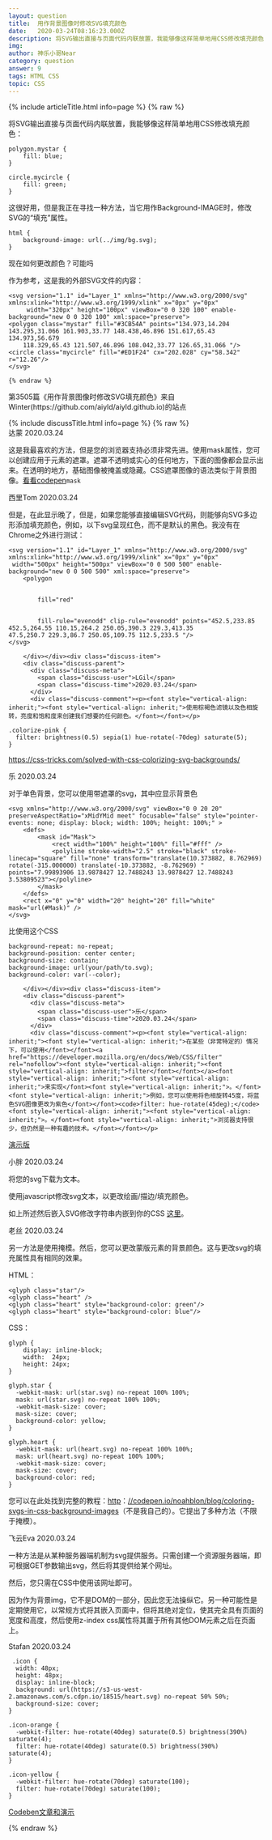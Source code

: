 ```yaml
---
layout: question
title:  用作背景图像时修改SVG填充颜色
date:   2020-03-24T08:16:23.000Z
description: 将SVG输出直接与页面代码内联放置，我能够像这样简单地用CSS修改填充颜色：polygon.mystar {    fill  blue;}​...
img: 
author: 神乐小哥Near
category: question
answer: 9
tags: HTML CSS
topic: CSS
---
```

<div class="article-root">
  <div class="article">
    {% include articleTitle.html info=page %}
    {% raw %}
    <div class="article-content"><p><font style="vertical-align: inherit;"><font style="vertical-align: inherit;">将SVG输出直接与页面代码内联放置，我能够像这样简单地用CSS修改填充颜色：</font></font></p>

<pre class="lang-css prettyprint-override"><code>polygon.mystar {<font></font>
    fill: blue;<font></font>
}​<font></font>
<font></font>
circle.mycircle {<font></font>
    fill: green;<font></font>
}<font></font>
</code></pre>

<p><font style="vertical-align: inherit;"><font style="vertical-align: inherit;">这很好用，但是我正在寻找一种方法，当它用作Background-IMAGE时，修改SVG的“填充”属性。  </font></font></p>

<pre class="lang-css prettyprint-override"><code>html {      <font></font>
    background-image: url(../img/bg.svg);<font></font>
}<font></font>
</code></pre>

<p><font style="vertical-align: inherit;"><font style="vertical-align: inherit;">现在如何更改颜色？</font><font style="vertical-align: inherit;">可能吗</font></font></p>

<p><font style="vertical-align: inherit;"><font style="vertical-align: inherit;">作为参考，这是我的外部SVG文件的内容：</font></font></p>

<pre class="lang-svg prettyprint-override"><code>&lt;svg version="1.1" id="Layer_1" xmlns="http://www.w3.org/2000/svg" xmlns:xlink="http://www.w3.org/1999/xlink" x="0px" y="0px"<font></font>
     width="320px" height="100px" viewBox="0 0 320 100" enable-background="new 0 0 320 100" xml:space="preserve"&gt;<font></font>
&lt;polygon class="mystar" fill="#3CB54A" points="134.973,14.204 143.295,31.066 161.903,33.77 148.438,46.896 151.617,65.43 134.973,56.679 <font></font>
    118.329,65.43 121.507,46.896 108.042,33.77 126.65,31.066 "/&gt;<font></font>
&lt;circle class="mycircle" fill="#ED1F24" cx="202.028" cy="58.342" r="12.26"/&gt;<font></font>
&lt;/svg&gt;<font></font>
</code></pre></div>
    {% endraw %}
  </div>
  <p class="winter_mark">第3505篇《用作背景图像时修改SVG填充颜色》来自Winter(https://github.com/aiyld/aiyld.github.io)的站点</p>
  <div class="discuss-wrapper">
    {% include discussTitle.html info=page %}
    {% raw %}
    <div class="discuss-list">
    <div class="discuss-item">
        <div class="discuss-parent">
          <div class="discuss-meta">
            <span class="discuss-user">达蒙</span>
            <span class="discuss-time">2020.03.24</span>
          </div>
          <div class="discuss-comment"><p><font style="vertical-align: inherit;"><font style="vertical-align: inherit;">这是我最喜欢的方法，但是您的浏览器支持必须非常先进。</font><font style="vertical-align: inherit;">使用mask属性，您可以创建应用于元素的遮罩。</font><font style="vertical-align: inherit;">遮罩不透明或实心的任何地方，下面的图像都会显示出来。</font><font style="vertical-align: inherit;">在透明的地方，基础图像被掩盖或隐藏。</font><font style="vertical-align: inherit;">CSS遮罩图像的语法类似于背景图像。</font></font><a href="http://codepen.io/noahblon/pen/wzsyC" rel="nofollow noreferrer"><font style="vertical-align: inherit;"><font style="vertical-align: inherit;">看看codepen</font></font></a><code>mask</code></p></div>
        </div></div><div class="discuss-item">
        <div class="discuss-parent">
          <div class="discuss-meta">
            <span class="discuss-user">西里Tom</span>
            <span class="discuss-time">2020.03.24</span>
          </div>
          <div class="discuss-comment"><p><font style="vertical-align: inherit;"><font style="vertical-align: inherit;">但是，在此显示晚了，但是，如果您能够直接编辑SVG代码，则能够向SVG多边形添加填充颜色，例如，以下svg呈现红色，而不是默认的黑色。</font><font style="vertical-align: inherit;">我没有在Chrome之外进行测试：</font></font></p>

<pre><code>&lt;svg version="1.1" id="Layer_1" xmlns="http://www.w3.org/2000/svg" xmlns:xlink="http://www.w3.org/1999/xlink" x="0px" y="0px"<font></font>
 width="500px" height="500px" viewBox="0 0 500 500" enable-background="new 0 0 500 500" xml:space="preserve"&gt;<font></font>
    &lt;polygon <font></font>
<font></font>
<font></font>
        fill="red"<font></font>
<font></font>
<font></font>
        fill-rule="evenodd" clip-rule="evenodd" points="452.5,233.85 452.5,264.55 110.15,264.2 250.05,390.3 229.3,413.35 <font></font>
47.5,250.7 229.3,86.7 250.05,109.75 112.5,233.5 "/&gt;<font></font>
&lt;/svg&gt;<font></font>
</code></pre></div>
        </div></div><div class="discuss-item">
        <div class="discuss-parent">
          <div class="discuss-meta">
            <span class="discuss-user">LGil</span>
            <span class="discuss-time">2020.03.24</span>
          </div>
          <div class="discuss-comment"><p><font style="vertical-align: inherit;"><font style="vertical-align: inherit;">使用棕褐色滤镜以及色相旋转，亮度和饱和度来创建我们想要的任何颜色。</font></font></p>

<pre><code>.colorize-pink {<font></font>
  filter: brightness(0.5) sepia(1) hue-rotate(-70deg) saturate(5);<font></font>
}<font></font>
</code></pre>

<p><a href="https://css-tricks.com/solved-with-css-colorizing-svg-backgrounds/" rel="nofollow noreferrer"><font style="vertical-align: inherit;"><font style="vertical-align: inherit;">https://css-tricks.com/solved-with-css-colorizing-svg-backgrounds/</font></font></a></p></div>
        </div></div><div class="discuss-item">
        <div class="discuss-parent">
          <div class="discuss-meta">
            <span class="discuss-user">乐</span>
            <span class="discuss-time">2020.03.24</span>
          </div>
          <div class="discuss-comment"><p><font style="vertical-align: inherit;"><font style="vertical-align: inherit;">对于单色背景，您可以使用带遮罩的svg，其中应显示背景色</font></font></p>

<pre><code>&lt;svg xmlns="http://www.w3.org/2000/svg" viewBox="0 0 20 20" preserveAspectRatio="xMidYMid meet" focusable="false" style="pointer-events: none; display: block; width: 100%; height: 100%;" &gt;<font></font>
    &lt;defs&gt;<font></font>
        &lt;mask id="Mask"&gt;<font></font>
            &lt;rect width="100%" height="100%" fill="#fff" /&gt;<font></font>
            &lt;polyline stroke-width="2.5" stroke="black" stroke-linecap="square" fill="none" transform="translate(10.373882, 8.762969) rotate(-315.000000) translate(-10.373882, -8.762969) " points="7.99893906 13.9878427 12.7488243 13.9878427 12.7488243 3.53809523"&gt;&lt;/polyline&gt;<font></font>
        &lt;/mask&gt;<font></font>
    &lt;/defs&gt;<font></font>
    &lt;rect x="0" y="0" width="20" height="20" fill="white" mask="url(#Mask)" /&gt;<font></font>
&lt;/svg&gt;<font></font>
</code></pre>

<p><font style="vertical-align: inherit;"><font style="vertical-align: inherit;">比使用这个CSS </font></font></p>

<pre><code>background-repeat: no-repeat;<font></font>
background-position: center center;<font></font>
background-size: contain;<font></font>
background-image: url(your/path/to.svg);<font></font>
background-color: var(--color);<font></font>
</code></pre></div>
        </div></div><div class="discuss-item">
        <div class="discuss-parent">
          <div class="discuss-meta">
            <span class="discuss-user">乐</span>
            <span class="discuss-time">2020.03.24</span>
          </div>
          <div class="discuss-comment"><p><font style="vertical-align: inherit;"><font style="vertical-align: inherit;">在某些（非常特定的）情况下，可以使用</font></font><a href="https://developer.mozilla.org/en/docs/Web/CSS/filter" rel="nofollow"><font style="vertical-align: inherit;"><font style="vertical-align: inherit;">filter</font></font></a><font style="vertical-align: inherit;"><font style="vertical-align: inherit;">来实现</font><font style="vertical-align: inherit;">。</font><font style="vertical-align: inherit;">例如，您可以使用将色相旋转45度，将蓝色SVG图像更改为紫色</font></font><code>filter: hue-rotate(45deg);</code><font style="vertical-align: inherit;"><font style="vertical-align: inherit;">。</font><font style="vertical-align: inherit;">浏览器支持很少，但仍然是一种有趣的技术。</font></font></p>

<p><a href="https://jsfiddle.net/michaelvandeweerd/g7tnbxvz/1/" rel="nofollow"><font style="vertical-align: inherit;"><font style="vertical-align: inherit;">演示版</font></font></a></p></div>
        </div></div><div class="discuss-item">
        <div class="discuss-parent">
          <div class="discuss-meta">
            <span class="discuss-user">小胖</span>
            <span class="discuss-time">2020.03.24</span>
          </div>
          <div class="discuss-comment"><p><font style="vertical-align: inherit;"><font style="vertical-align: inherit;">将您的svg下载为文本。</font></font></p>

<p><font style="vertical-align: inherit;"><font style="vertical-align: inherit;">使用javascript修改svg文本，以更改绘画/描边/填充颜色。</font></font></p>

<p><font style="vertical-align: inherit;"><font style="vertical-align: inherit;">如上所述然后嵌入SVG修改字符串内嵌到你的CSS </font></font><a href="https://stackoverflow.com/a/10768631/62255"><font style="vertical-align: inherit;"><font style="vertical-align: inherit;">这里</font></font></a><font style="vertical-align: inherit;"><font style="vertical-align: inherit;">。</font></font></p></div>
        </div></div><div class="discuss-item">
        <div class="discuss-parent">
          <div class="discuss-meta">
            <span class="discuss-user">老丝</span>
            <span class="discuss-time">2020.03.24</span>
          </div>
          <div class="discuss-comment"><p><font style="vertical-align: inherit;"><font style="vertical-align: inherit;">另一方法是使用掩模。</font><font style="vertical-align: inherit;">然后，您可以更改蒙版元素的背景颜色。</font><font style="vertical-align: inherit;">这与更改svg的填充属性具有相同的效果。</font></font></p>

<p><font style="vertical-align: inherit;"><font style="vertical-align: inherit;">HTML：</font></font></p>

<pre><code>&lt;glyph class="star"/&gt;<font></font>
&lt;glyph class="heart" /&gt;<font></font>
&lt;glyph class="heart" style="background-color: green"/&gt;<font></font>
&lt;glyph class="heart" style="background-color: blue"/&gt;<font></font>
</code></pre>

<p><font style="vertical-align: inherit;"><font style="vertical-align: inherit;">CSS：</font></font></p>

<pre><code>glyph {<font></font>
    display: inline-block;<font></font>
    width:  24px;<font></font>
    height: 24px;<font></font>
}<font></font>
<font></font>
glyph.star {<font></font>
  -webkit-mask: url(star.svg) no-repeat 100% 100%;<font></font>
  mask: url(star.svg) no-repeat 100% 100%;<font></font>
  -webkit-mask-size: cover;<font></font>
  mask-size: cover;<font></font>
  background-color: yellow;<font></font>
}<font></font>
<font></font>
glyph.heart {<font></font>
  -webkit-mask: url(heart.svg) no-repeat 100% 100%;<font></font>
  mask: url(heart.svg) no-repeat 100% 100%;<font></font>
  -webkit-mask-size: cover;<font></font>
  mask-size: cover;<font></font>
  background-color: red;<font></font>
}<font></font>
</code></pre>

<p><font style="vertical-align: inherit;"><font style="vertical-align: inherit;">您可以在此处找到完整的教程：</font></font><a href="http://codepen.io/noahblon/blog/coloring-svgs-in-css-background-images"><font style="vertical-align: inherit;"><font style="vertical-align: inherit;">http</font></font></a><font style="vertical-align: inherit;"><font style="vertical-align: inherit;">：</font><a href="http://codepen.io/noahblon/blog/coloring-svgs-in-css-background-images"><font style="vertical-align: inherit;">//codepen.io/noahblon/blog/coloring-svgs-in-css-background-images</font></a><font style="vertical-align: inherit;">（不是我自己的）。</font><font style="vertical-align: inherit;">它提出了多种方法（不限于掩模）。</font></font></p></div>
        </div></div><div class="discuss-item">
        <div class="discuss-parent">
          <div class="discuss-meta">
            <span class="discuss-user">飞云Eva</span>
            <span class="discuss-time">2020.03.24</span>
          </div>
          <div class="discuss-comment"><p><font style="vertical-align: inherit;"><font style="vertical-align: inherit;">一种方法是从某种服务器端机制为svg提供服务。</font><font style="vertical-align: inherit;">只需创建一个资源服务器端，即可根据GET参数输出svg，然后将其提供给某个网址。</font></font></p>

<p><font style="vertical-align: inherit;"><font style="vertical-align: inherit;">然后，您只需在CSS中使用该网址即可。</font></font></p>

<p><font style="vertical-align: inherit;"><font style="vertical-align: inherit;">因为作为背景img，它不是DOM的一部分，因此您无法操纵它。</font><font style="vertical-align: inherit;">另一种可能性是定期使用它，以常规方式将其嵌入页面中，但将其绝对定位，使其完全具有页面的宽度和高度，然后使用z-index css属性将其置于所有其他DOM元素之后在页面上。</font></font></p></div>
        </div></div><div class="discuss-item">
        <div class="discuss-parent">
          <div class="discuss-meta">
            <span class="discuss-user">Stafan</span>
            <span class="discuss-time">2020.03.24</span>
          </div>
          <div class="discuss-comment"><pre><code> .icon { <font></font>
  width: 48px;<font></font>
  height: 48px;<font></font>
  display: inline-block;<font></font>
  background: url(https://s3-us-west-2.amazonaws.com/s.cdpn.io/18515/heart.svg) no-repeat 50% 50%; <font></font>
  background-size: cover;<font></font>
}<font></font>
<font></font>
.icon-orange { <font></font>
  -webkit-filter: hue-rotate(40deg) saturate(0.5) brightness(390%) saturate(4); <font></font>
  filter: hue-rotate(40deg) saturate(0.5) brightness(390%) saturate(4); <font></font>
}<font></font>
<font></font>
.icon-yellow {<font></font>
  -webkit-filter: hue-rotate(70deg) saturate(100);<font></font>
  filter: hue-rotate(70deg) saturate(100);<font></font>
}<font></font>
</code></pre>

<p><a href="http://codepen.io/noahblon/post/coloring-svgs-in-css-background-images" rel="noreferrer"><font style="vertical-align: inherit;"><font style="vertical-align: inherit;">Codeben文章和演示</font></font></a></p></div>
        </div></div>
    </div>
    {% endraw %}
  </div>
<div>
